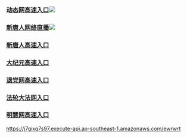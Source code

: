 ### [动态网高速入口](https://49uc4u3wm3.execute-api.us-west-1.amazonaws.com/25478-7u/?id=2)![](https://raw.githubusercontent.com/hao369/a/master/jygdl.gif)


### [新唐人网络直播](https://k1us3xbk63.execute-api.us-east-2.amazonaws.com/215487ju7y)![](https://raw.githubusercontent.com/hao369/a/master/jygtj.gif)

### [新唐人高速入口](https://49uc4u3wm3.execute-api.us-west-1.amazonaws.com/25478-7u/?id=5)

### [大纪元高速入口](https://49uc4u3wm3.execute-api.us-west-1.amazonaws.com/25478-7u/?id=7)

### [退党网高速入口](https://49uc4u3wm3.execute-api.us-west-1.amazonaws.com/25478-7u/?id=8)

### [法轮大法网入口](https://49uc4u3wm3.execute-api.us-west-1.amazonaws.com/25478-7u/?id=15)

### [明慧网高速入口](https://49uc4u3wm3.execute-api.us-west-1.amazonaws.com/25478-7u/?id=3)

https://j7gixq7s97.execute-api.ap-southeast-1.amazonaws.com/ewrwrt